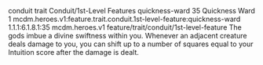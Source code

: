 <ability>
  <metadata>
    <class>conduit</class>
    <feature_type>trait</feature_type>
    <file_dpath>Conduit/1st-Level Features</file_dpath>
    <item_id>quickness-ward</item_id>
    <item_index>35</item_index>
    <item_name>Quickness Ward</item_name>
    <level>1</level>
    <scc>mcdm.heroes.v1:feature.trait.conduit.1st-level-feature:quickness-ward</scc>
    <scdc>1.1.1:6.1.8.1:35</scdc>
    <source>mcdm.heroes.v1</source>
    <type>feature/trait/conduit/1st-level-feature</type>
  </metadata>
  <effects>
    <effect type="mundane">The gods imbue a divine swiftness within you. Whenever an adjacent creature deals damage to you, you can shift up to a number of squares equal to your Intuition score after the damage is dealt.</effect>
  </effects>
</ability>
